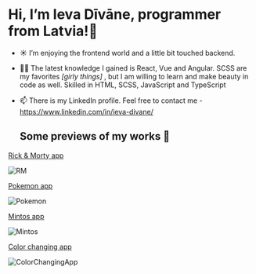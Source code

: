  # Hi, I’m Ieva Dīvāne, programmer from Latvia!:wave:
 
- :sunny: I’m enjoying the frontend world and a little bit touched backend.
- :woman_student: The latest knowledge I gained is React, Vue and Angular. SCSS are my favorites *[girly things]* , but I am willing to learn and make beauty in code as well. Skilled in HTML, SCSS, JavaScript and TypeScript
- 📫 There is my LinkedIn profile. Feel free to contact me - https://www.linkedin.com/in/ieva-divane/
 
     ## Some previews of my works 👀

[Rick & Morty app](https://github.com/IevaDivane/Rick-Morty)

![RM](https://user-images.githubusercontent.com/82842403/173300945-f23c0367-d6ca-404a-9579-e38a01d3b84b.gif)

[Pokemon app](https://github.com/IevaDivane/Pokemon)

![Pokemon](https://user-images.githubusercontent.com/82842403/173300973-eccd7a29-9add-4520-a7a1-23c5ad503ad7.gif)

[Mintos app](https://github.com/IevaDivane/Mintos)

![Mintos](https://user-images.githubusercontent.com/82842403/173300996-fcf75c0f-1492-4613-ae93-6e9f6be01167.gif)

[Color changing app](https://github.com/IevaDivane/Body-color-change-application)

![ColorChangingApp](https://user-images.githubusercontent.com/82842403/173301018-9e52ce6a-db54-46ca-8631-1d3e5238d262.gif)
